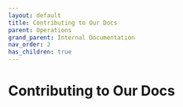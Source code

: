 ```yaml
---
layout: default
title: Contributing to Our Docs
parent: Operations
grand_parent: Internal Documentation
nav_order: 2
has_children: true
---
```

# Contributing to Our Docs
